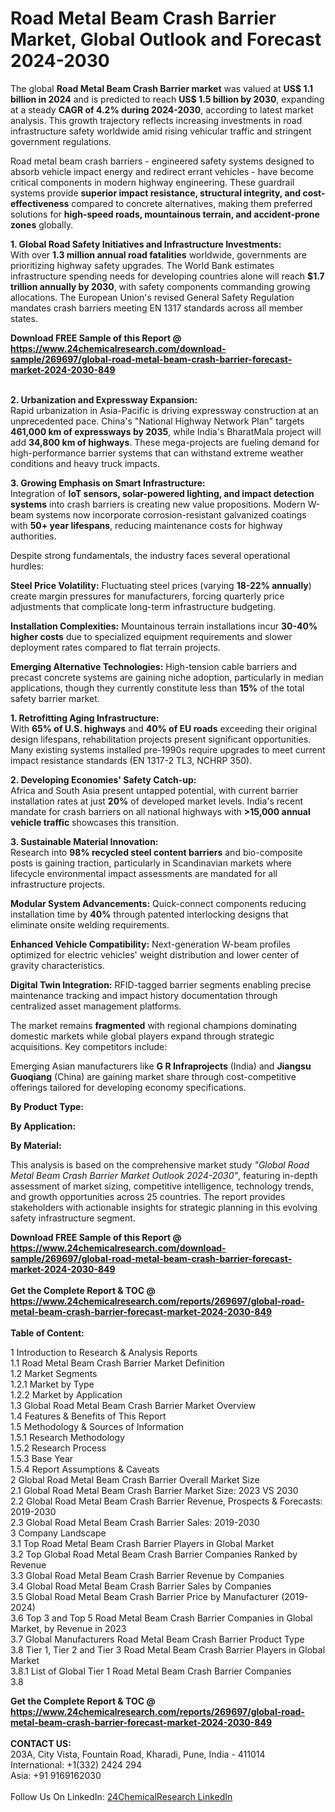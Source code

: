 <h1>Road Metal Beam Crash Barrier Market, Global Outlook and Forecast 2024-2030</h1><p>The global <strong>Road Metal Beam Crash Barrier market</strong> was valued at <strong>US$ 1.1 billion in 2024</strong> and is predicted to reach <strong>US$ 1.5 billion by 2030</strong>, expanding at a steady <strong>CAGR of 4.2% during 2024-2030</strong>, according to latest market analysis. This growth trajectory reflects increasing investments in road infrastructure safety worldwide amid rising vehicular traffic and stringent government regulations.</p><p>Road metal beam crash barriers - engineered safety systems designed to absorb vehicle impact energy and redirect errant vehicles - have become critical components in modern highway engineering. These guardrail systems provide <strong>superior impact resistance, structural integrity, and cost-effectiveness</strong> compared to concrete alternatives, making them preferred solutions for <strong>high-speed roads, mountainous terrain, and accident-prone zones</strong> globally.</p><p><strong>1. Global Road Safety Initiatives and Infrastructure Investments:</strong><br>
With over <strong>1.3 million annual road fatalities</strong> worldwide, governments are prioritizing highway safety upgrades. The World Bank estimates infrastructure spending needs for developing countries alone will reach <strong>$1.7 trillion annually by 2030</strong>, with safety components commanding growing allocations. The European Union's revised General Safety Regulation mandates crash barriers meeting EN 1317 standards across all member states.</p><div><b>Download FREE Sample of this Report @ 
            <a href="https://www.24chemicalresearch.com/download-sample/269697/global-road-metal-beam-crash-barrier-forecast-market-2024-2030-849">
            https://www.24chemicalresearch.com/download-sample/269697/global-road-metal-beam-crash-barrier-forecast-market-2024-2030-849</a></b></div><br><p><strong>2. Urbanization and Expressway Expansion:</strong><br>
Rapid urbanization in Asia-Pacific is driving expressway construction at an unprecedented pace. China's "National Highway Network Plan" targets <strong>461,000 km of expressways by 2035</strong>, while India's BharatMala project will add <strong>34,800 km of highways</strong>. These mega-projects are fueling demand for high-performance barrier systems that can withstand extreme weather conditions and heavy truck impacts.</p><p><strong>3. Growing Emphasis on Smart Infrastructure:</strong><br>
Integration of <strong>IoT sensors, solar-powered lighting, and impact detection systems</strong> into crash barriers is creating new value propositions. Modern W-beam systems now incorporate corrosion-resistant galvanized coatings with <strong>50+ year lifespans</strong>, reducing maintenance costs for highway authorities.</p><p>Despite strong fundamentals, the industry faces several operational hurdles:</p><p><strong>Steel Price Volatility:</strong> Fluctuating steel prices (varying <strong>18-22% annually</strong>) create margin pressures for manufacturers, forcing quarterly price adjustments that complicate long-term infrastructure budgeting.</p><p><strong>Installation Complexities:</strong> Mountainous terrain installations incur <strong>30-40% higher costs</strong> due to specialized equipment requirements and slower deployment rates compared to flat terrain projects.</p><p><strong>Emerging Alternative Technologies:</strong> High-tension cable barriers and precast concrete systems are gaining niche adoption, particularly in median applications, though they currently constitute less than <strong>15%</strong> of the total safety barrier market.</p><p><strong>1. Retrofitting Aging Infrastructure:</strong><br>
With <strong>65% of U.S. highways</strong> and <strong>40% of EU roads</strong> exceeding their original design lifespans, rehabilitation projects present significant opportunities. Many existing systems installed pre-1990s require upgrades to meet current impact resistance standards (EN 1317-2 TL3, NCHRP 350).</p><p><strong>2. Developing Economies' Safety Catch-up:</strong><br>
Africa and South Asia present untapped potential, with current barrier installation rates at just <strong>20%</strong> of developed market levels. India's recent mandate for crash barriers on all national highways with <strong>&gt;15,000 annual vehicle traffic</strong> showcases this transition.</p><p><strong>3. Sustainable Material Innovation:</strong><br>
Research into <strong>98% recycled steel content barriers</strong> and bio-composite posts is gaining traction, particularly in Scandinavian markets where lifecycle environmental impact assessments are mandated for all infrastructure projects.</p><p><strong>Modular System Advancements:</strong> Quick-connect components reducing installation time by <strong>40%</strong> through patented interlocking designs that eliminate onsite welding requirements.</p><p><strong>Enhanced Vehicle Compatibility:</strong> Next-generation W-beam profiles optimized for electric vehicles' weight distribution and lower center of gravity characteristics.</p><p><strong>Digital Twin Integration:</strong> RFID-tagged barrier segments enabling precise maintenance tracking and impact history documentation through centralized asset management platforms.</p><p>The market remains <strong>fragmented</strong> with regional champions dominating domestic markets while global players expand through strategic acquisitions. Key competitors include:</p><p>Emerging Asian manufacturers like <strong>G R Infraprojects</strong> (India) and <strong>Jiangsu Guoqiang</strong> (China) are gaining market share through cost-competitive offerings tailored for developing economy specifications.</p><p><strong>By Product Type:</strong></p><p><strong>By Application:</strong></p><p><strong>By Material:</strong></p><p>This analysis is based on the comprehensive market study <em>"Global Road Metal Beam Crash Barrier Market Outlook 2024-2030"</em>, featuring in-depth assessment of market sizing, competitive intelligence, technology trends, and growth opportunities across 25 countries. The report provides stakeholders with actionable insights for strategic planning in this evolving safety infrastructure segment.</p><div><b>Download FREE Sample of this Report @ 
            <a href="https://www.24chemicalresearch.com/download-sample/269697/global-road-metal-beam-crash-barrier-forecast-market-2024-2030-849">
            https://www.24chemicalresearch.com/download-sample/269697/global-road-metal-beam-crash-barrier-forecast-market-2024-2030-849</a></b></div><br><div><b>Get the Complete Report & TOC @ 
            <a href="https://www.24chemicalresearch.com/reports/269697/global-road-metal-beam-crash-barrier-forecast-market-2024-2030-849">
            https://www.24chemicalresearch.com/reports/269697/global-road-metal-beam-crash-barrier-forecast-market-2024-2030-849</a></b></div><br>
            <b>Table of Content:</b><p>1 Introduction to Research & Analysis Reports<br />
    1.1 Road Metal Beam Crash Barrier Market Definition<br />
    1.2 Market Segments<br />
        1.2.1 Market by Type<br />
        1.2.2 Market by Application<br />
    1.3 Global Road Metal Beam Crash Barrier Market Overview<br />
    1.4 Features & Benefits of This Report<br />
    1.5 Methodology & Sources of Information<br />
        1.5.1 Research Methodology<br />
        1.5.2 Research Process<br />
        1.5.3 Base Year<br />
        1.5.4 Report Assumptions & Caveats<br />
2 Global Road Metal Beam Crash Barrier Overall Market Size<br />
    2.1 Global Road Metal Beam Crash Barrier Market Size: 2023 VS 2030<br />
    2.2 Global Road Metal Beam Crash Barrier Revenue, Prospects & Forecasts: 2019-2030<br />
    2.3 Global Road Metal Beam Crash Barrier Sales: 2019-2030<br />
3 Company Landscape<br />
    3.1 Top Road Metal Beam Crash Barrier Players in Global Market<br />
    3.2 Top Global Road Metal Beam Crash Barrier Companies Ranked by Revenue<br />
    3.3 Global Road Metal Beam Crash Barrier Revenue by Companies<br />
    3.4 Global Road Metal Beam Crash Barrier Sales by Companies<br />
    3.5 Global Road Metal Beam Crash Barrier Price by Manufacturer (2019-2024)<br />
    3.6 Top 3 and Top 5 Road Metal Beam Crash Barrier Companies in Global Market, by Revenue in 2023<br />
    3.7 Global Manufacturers Road Metal Beam Crash Barrier Product Type<br />
    3.8 Tier 1, Tier 2 and Tier 3 Road Metal Beam Crash Barrier Players in Global Market<br />
        3.8.1 List of Global Tier 1 Road Metal Beam Crash Barrier Companies<br />
        3.8</p><div><b>Get the Complete Report & TOC @ 
            <a href="https://www.24chemicalresearch.com/reports/269697/global-road-metal-beam-crash-barrier-forecast-market-2024-2030-849">
            https://www.24chemicalresearch.com/reports/269697/global-road-metal-beam-crash-barrier-forecast-market-2024-2030-849</a></b></div><br><b>CONTACT US:</b><br>
            203A, City Vista, Fountain Road, Kharadi, Pune, India - 411014<br>
            International: +1(332) 2424 294<br>
            Asia: +91 9169162030 <br><br>
            Follow Us On LinkedIn: <a href="https://www.linkedin.com/company/24chemicalresearch/">24ChemicalResearch LinkedIn</a>